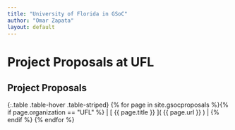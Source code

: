 ```yaml
---
title: "University of Florida in GSoC"
author: "Omar Zapata"
layout: default
---
```

# Project Proposals at UFL

## Project Proposals

{:.table .table-hover .table-striped}
{% for page in site.gsocproposals %}{% if page.organization == "UFL" %} | [ {{ page.title }} ]( {{ page.url }} ) | {% endif %}
{% endfor %}
